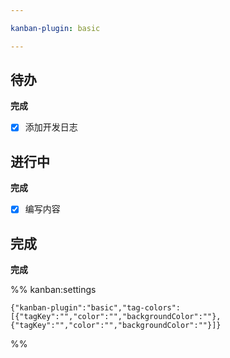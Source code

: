 ```yaml
---

kanban-plugin: basic

---
```


## 待办

**完成**
- [x] 添加开发日志


## 进行中

**完成**
- [x] 编写内容


## 完成

**完成**




%% kanban:settings
```
{"kanban-plugin":"basic","tag-colors":[{"tagKey":"","color":"","backgroundColor":""},{"tagKey":"","color":"","backgroundColor":""}]}
```
%%